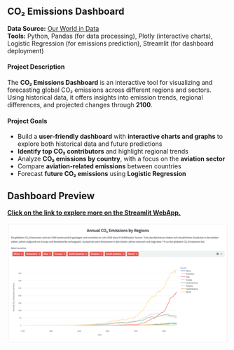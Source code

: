 ## **CO₂ Emissions Dashboard**  

**Data Source:** [Our World in Data](https://ourworldindata.org/)  
**Tools:** Python, Pandas (for data processing), Plotly (interactive charts), Logistic Regression (for emissions prediction), Streamlit (for dashboard deployment)  

#### **Project Description**  
The **CO₂ Emissions Dashboard** is an interactive tool for visualizing and forecasting global CO₂ emissions across different regions and sectors. Using historical data, it offers insights into emission trends, regional differences, and projected changes through **2100**.  

#### **Project Goals**  
- Build a **user-friendly dashboard** with **interactive charts and graphs** to explore both historical data and future predictions  
- **Identify top CO₂ contributors** and highlight regional trends  
- Analyze **CO₂ emissions by country**, with a focus on the **aviation sector**  
- Compare **aviation-related emissions** between countries  
- Forecast **future CO₂ emissions** using **Logistic Regression**

## **Dashboard Preview**  
[**Click on the link to explore more on the Streamlit WebApp.**](https://co2emissiondashboards.streamlit.app/)


![Preview of CO₂ Emissions Dashboard](images/screenshots.gif)
